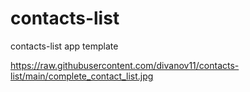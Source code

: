 # contacts-list
contacts-list app template

https://raw.githubusercontent.com/divanov11/contacts-list/main/complete_contact_list.jpg

